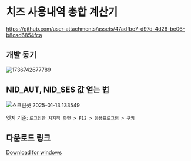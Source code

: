 # 치즈 사용내역 총합 계산기

https://github.com/user-attachments/assets/47adfbe7-d97d-4d26-be06-b8cad6854fca


## 개발 동기
![1736742677789](https://github.com/user-attachments/assets/828f86b0-7b55-4f14-963b-8ecaa7eac6a7)

## NID_AUT, NID_SES 값 얻는 법

![스크린샷 2025-01-13 133549](https://github.com/user-attachments/assets/6e1c9e52-490a-4a00-9cba-ae741837fb0e)

 엣지 기준: `로그인한 치지직 화면 > F12 > 응용프로그램 > 쿠키`

## 다운로드 링크
[Download for windows](https://github.com/junobonnie/chzzk_pay_amount_calculator/releases/download/v2.0/v2.0.zip)




